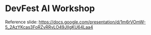 # DevFest AI Workshop

Reference slide: https://docs.google.com/presentation/d/1m6rVOmW-5_2AzYKcas3FoRZvRRvLO49JlIgKU64Laa4